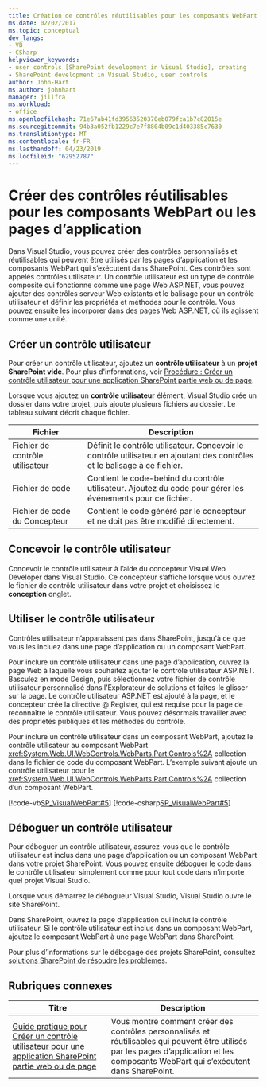 ```yaml
---
title: Création de contrôles réutilisables pour les composants WebPart ou les Pages d’Application | Microsoft Docs
ms.date: 02/02/2017
ms.topic: conceptual
dev_langs:
- VB
- CSharp
helpviewer_keywords:
- user controls [SharePoint development in Visual Studio], creating
- SharePoint development in Visual Studio, user controls
author: John-Hart
ms.author: johnhart
manager: jillfra
ms.workload:
- office
ms.openlocfilehash: 71e67ab41fd39563520370eb079fca1b7c82015e
ms.sourcegitcommit: 94b3a052fb1229c7e7f8804b09c1d403385c7630
ms.translationtype: MT
ms.contentlocale: fr-FR
ms.lasthandoff: 04/23/2019
ms.locfileid: "62952787"
---
```

# <a name="create-reusable-controls-for-web-parts-or-application-pages"></a>Créer des contrôles réutilisables pour les composants WebPart ou les pages d’application
  Dans Visual Studio, vous pouvez créer des contrôles personnalisés et réutilisables qui peuvent être utilisés par les pages d’application et les composants WebPart qui s’exécutent dans SharePoint. Ces contrôles sont appelés contrôles utilisateur. Un contrôle utilisateur est un type de contrôle composite qui fonctionne comme une page Web ASP.NET, vous pouvez ajouter des contrôles serveur Web existants et le balisage pour un contrôle utilisateur et définir les propriétés et méthodes pour le contrôle. Vous pouvez ensuite les incorporer dans des pages Web ASP.NET, où ils agissent comme une unité.

## <a name="create-a-user-control"></a>Créer un contrôle utilisateur
 Pour créer un contrôle utilisateur, ajoutez un **contrôle utilisateur** à un **projet SharePoint vide**. Pour plus d'informations, voir [Procédure : Créer un contrôle utilisateur pour une application SharePoint partie web ou de page](../sharepoint/how-to-create-a-user-control-for-a-sharepoint-application-page-or-web-part.md).

 Lorsque vous ajoutez un **contrôle utilisateur** élément, Visual Studio crée un dossier dans votre projet, puis ajoute plusieurs fichiers au dossier. Le tableau suivant décrit chaque fichier.

|Fichier|Description|
|----------|-----------------|
|Fichier de contrôle utilisateur|Définit le contrôle utilisateur. Concevoir le contrôle utilisateur en ajoutant des contrôles et le balisage à ce fichier.|
|Fichier de code|Contient le code-behind du contrôle utilisateur. Ajoutez du code pour gérer les événements pour ce fichier.|
|Fichier de code du Concepteur|Contient le code généré par le concepteur et ne doit pas être modifié directement.|

## <a name="design-the-user-control"></a>Concevoir le contrôle utilisateur
 Concevoir le contrôle utilisateur à l’aide du concepteur Visual Web Developer dans Visual Studio. Ce concepteur s’affiche lorsque vous ouvrez le fichier de contrôle utilisateur dans votre projet et choisissez le **conception** onglet.

## <a name="consume-the-user-control"></a>Utiliser le contrôle utilisateur
 Contrôles utilisateur n’apparaissent pas dans SharePoint, jusqu'à ce que vous les incluez dans une page d’application ou un composant WebPart.

 Pour inclure un contrôle utilisateur dans une page d’application, ouvrez la page Web à laquelle vous souhaitez ajouter le contrôle utilisateur ASP.NET. Basculez en mode Design, puis sélectionnez votre fichier de contrôle utilisateur personnalisé dans l’Explorateur de solutions et faites-le glisser sur la page. Le contrôle utilisateur ASP.NET est ajouté à la page, et le concepteur crée la directive @ Register, qui est requise pour la page de reconnaître le contrôle utilisateur. Vous pouvez désormais travailler avec des propriétés publiques et les méthodes du contrôle.

 Pour inclure un contrôle utilisateur dans un composant WebPart, ajoutez le contrôle utilisateur au composant WebPart <xref:System.Web.UI.WebControls.WebParts.Part.Controls%2A> collection dans le fichier de code du composant WebPart. L’exemple suivant ajoute un contrôle utilisateur pour le <xref:System.Web.UI.WebControls.WebParts.Part.Controls%2A> collection d’un composant WebPart.

 [!code-vb[SP_VisualWebPart#5](../sharepoint/codesnippet/VisualBasic/sp_visualwebpart.vb/visualwebpart1/visualwebpart1.vb#5)]
 [!code-csharp[SP_VisualWebPart#5](../sharepoint/codesnippet/CSharp/sp_visualwebpart.cs/visualwebpart1/visualwebpart1.cs#5)]

## <a name="debug-a-user-control"></a>Déboguer un contrôle utilisateur
 Pour déboguer un contrôle utilisateur, assurez-vous que le contrôle utilisateur est inclus dans une page d’application ou un composant WebPart dans votre projet SharePoint. Vous pouvez ensuite déboguer le code dans le contrôle utilisateur simplement comme pour tout code dans n’importe quel projet Visual Studio.

 Lorsque vous démarrez le débogueur Visual Studio, Visual Studio ouvre le site SharePoint.

 Dans SharePoint, ouvrez la page d’application qui inclut le contrôle utilisateur. Si le contrôle utilisateur est inclus dans un composant WebPart, ajoutez le composant WebPart à une page WebPart dans SharePoint.

 Pour plus d’informations sur le débogage des projets SharePoint, consultez [solutions SharePoint de résoudre les problèmes](../sharepoint/troubleshooting-sharepoint-solutions.md).

## <a name="related-topics"></a>Rubriques connexes

|Titre|Description|
|-----------|-----------------|
|[Guide pratique pour Créer un contrôle utilisateur pour une application SharePoint partie web ou de page](../sharepoint/how-to-create-a-user-control-for-a-sharepoint-application-page-or-web-part.md)|Vous montre comment créer des contrôles personnalisés et réutilisables qui peuvent être utilisés par les pages d’application et les composants WebPart qui s’exécutent dans SharePoint.|
